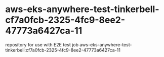 # aws-eks-anywhere-test-tinkerbell-cf7a0fcb-2325-4fc9-8ee2-47773a6427ca-11
repository for use with E2E test job aws-eks-anywhere-test-tinkerbell:cf7a0fcb-2325-4fc9-8ee2-47773a6427ca-11
